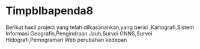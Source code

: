 # Timpblbapenda8
Berikut hasil project yang telah dilkasanankan,yang berisi ,Kartografi,Sistem Informasi Geografis,Pengindraan Jauh,Survei GNNS,Survei Hidografi,Pemograman Web
perubahan kedepan
